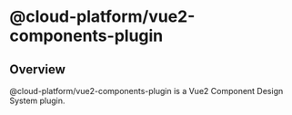 # @cloud-platform/vue2-components-plugin

## Overview
@cloud-platform/vue2-components-plugin is a Vue2 Component Design System plugin.
